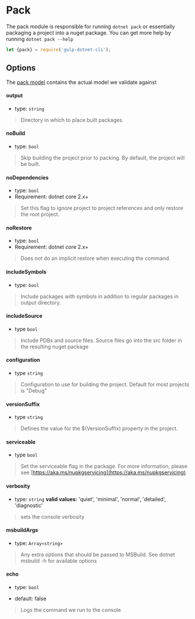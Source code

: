 # Pack

The pack module is responsible for running `dotnet pack` or essentially packaging a project into a nuget package. You can get more help by running `dotnet pack --help`

```js
let {pack} = require('gulp-dotnet-cli');

```


## Options

The [pack model](/lib/models/PackModel.js) contains the actual model we validate against


#### output

* type: `string`

> Directory in which to place built packages.

#### noBuild

* type: `bool`

> Skip building the project prior to packing. By default, the project will be built.

#### noDependencies

* type: `bool`
* Requirement: dotnet core 2.x+
> Set this flag to ignore project to project references and only restore the root project.

#### noRestore

* type: `bool`
* Requirement: dotnet core 2.x+

> Does not do an implicit restore when executing the command.

#### includeSymbols 

* type: `bool`

> Include packages with symbols in addition to regular packages in output directory.

#### includeSource

* type `bool`

> Include PDBs and source files. Source files go into the src folder in the resulting nuget package

#### configuration

* type `string` 

> Configuration to use for building the project.  Default for most projects is  "Debug"

#### versionSuffix

* type `string`

> Defines the value for the $(VersionSuffix) property in the project.

#### serviceable

* type `bool`

> Set the serviceable flag in the package. For more information, please see [https://aka.ms/nupkgservicing](https://aka.ms/nupkgservicing)

#### verbosity 

* type: `string`
**valid values:** 'quiet', 'minimal', 'normal', 'detailed', 'diagnostic'

> sets the console verbosity

#### msbuildArgs

* type: `Array<string>`

> Any extra options that should be passed to MSBuild. See dotnet msbuild -h for available options

#### echo

* type: `bool`

* default: false

> Logs the command we run to the console